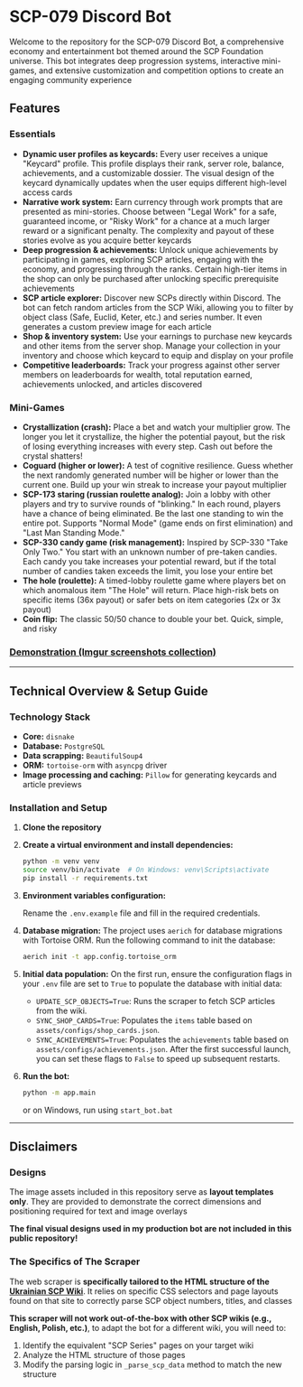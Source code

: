# SCP-079 Discord Bot

Welcome to the repository for the SCP-079 Discord Bot, a comprehensive economy and entertainment bot themed around the SCP Foundation universe. This bot integrates deep progression systems, interactive mini-games, and extensive customization and competition options to create an engaging community experience

## Features

### Essentials

*   **Dynamic user profiles as keycards:** Every user receives a unique "Keycard" profile. This profile displays their rank, server role, balance, achievements, and a customizable dossier. The visual design of the keycard dynamically updates when the user equips different high-level access cards
*   **Narrative work system:** Earn currency through work prompts that are presented as mini-stories. Choose between "Legal Work" for a safe, guaranteed income, or "Risky Work" for a chance at a much larger reward or a significant penalty. The complexity and payout of these stories evolve as you acquire better keycards
*   **Deep progression & achievements:** Unlock unique achievements by participating in games, exploring SCP articles, engaging with the economy, and progressing through the ranks. Certain high-tier items in the shop can only be purchased after unlocking specific prerequisite achievements
*   **SCP article explorer:** Discover new SCPs directly within Discord. The bot can fetch random articles from the SCP Wiki, allowing you to filter by object class (Safe, Euclid, Keter, etc.) and series number. It even generates a custom preview image for each article
*   **Shop & inventory system:** Use your earnings to purchase new keycards and other items from the server shop. Manage your collection in your inventory and choose which keycard to equip and display on your profile
*   **Competitive leaderboards:** Track your progress against other server members on leaderboards for wealth, total reputation earned, achievements unlocked, and articles discovered

### Mini-Games

*   **Crystallization (crash):** Place a bet and watch your multiplier grow. The longer you let it crystallize, the higher the potential payout, but the risk of losing everything increases with every step. Cash out before the crystal shatters!
*   **Coguard (higher or lower):** A test of cognitive resilience. Guess whether the next randomly generated number will be higher or lower than the current one. Build up your win streak to increase your payout multiplier
*   **SCP-173 staring (russian roulette analog):** Join a lobby with other players and try to survive rounds of "blinking." In each round, players have a chance of being eliminated. Be the last one standing to win the entire pot. Supports "Normal Mode" (game ends on first elimination) and "Last Man Standing Mode."
*   **SCP-330 candy game (risk management):** Inspired by SCP-330 "Take Only Two." You start with an unknown number of pre-taken candies. Each candy you take increases your potential reward, but if the total number of candies taken exceeds the limit, you lose your entire bet
*   **The hole (roulette):** A timed-lobby roulette game where players bet on which anomalous item "The Hole" will return. Place high-risk bets on specific items (36x payout) or safer bets on item categories (2x or 3x payout)
*   **Coin flip:** The classic 50/50 chance to double your bet. Quick, simple, and risky

### [Demonstration (Imgur screenshots collection)](https://imgur.com/a/lilarin-scp-079-discord-bot-kafjgyl)

---

## Technical Overview & Setup Guide

### Technology Stack

*   **Core:** `disnake`
*   **Database:** `PostgreSQL`
*   **Data scrapping:** `BeautifulSoup4`
*   **ORM:** `tortoise-orm` with `asyncpg` driver
*   **Image processing and caching:** `Pillow` for generating keycards and article previews

### Installation and Setup

1.  **Clone the repository**

2.  **Create a virtual environment and install dependencies:**
    ```bash
    python -m venv venv
    source venv/bin/activate  # On Windows: venv\Scripts\activate
    pip install -r requirements.txt
    ```

3.  **Environment variables configuration:**
    
    Rename the `.env.example` file and fill in the required credentials.

4.  **Database migration:**
    The project uses `aerich` for database migrations with Tortoise ORM. Run the following command to init the database:
    ```bash
    aerich init -t app.config.tortoise_orm
    ```

5.  **Initial data population:**
    On the first run, ensure the configuration flags in your `.env` file are set to `True` to populate the database with initial data:
    *   `UPDATE_SCP_OBJECTS=True`: Runs the scraper to fetch SCP articles from the wiki.
    *   `SYNC_SHOP_CARDS=True`: Populates the `items` table based on `assets/configs/shop_cards.json`.
    *   `SYNC_ACHIEVEMENTS=True`: Populates the `achievements` table based on `assets/configs/achievements.json`.
    After the first successful launch, you can set these flags to `False` to speed up subsequent restarts.

6.  **Run the bot:**
    ```bash
    python -m app.main
    ```
    or on Windows, run using `start_bot.bat`

---

## Disclaimers

### Designs

The image assets included in this repository serve as **layout templates only**. They are provided to demonstrate the correct dimensions and positioning required for text and image overlays

**The final visual designs used in my production bot are not included in this public repository!**

### The Specifics of The Scraper

The web scraper is **specifically tailored to the HTML structure of the [Ukrainian SCP Wiki](http://scp-ukrainian.wikidot.com/)**. It relies on specific CSS selectors and page layouts found on that site to correctly parse SCP object numbers, titles, and classes

**This scraper will not work out-of-the-box with other SCP wikis (e.g., English, Polish, etc.)**, to adapt the bot for a different wiki, you will need to:
1.  Identify the equivalent "SCP Series" pages on your target wiki
2.  Analyze the HTML structure of those pages
3.  Modify the parsing logic in `_parse_scp_data` method to match the new structure